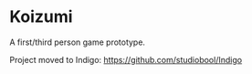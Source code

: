 # Koizumi
A first/third person game prototype.

Project moved to Indigo:
https://github.com/studiobool/Indigo
